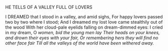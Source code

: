 HE TELLS OF A VALLEY FULL OF LOVERS

I DREAMED that I stood in a valley, and amid sighs,
For happy lovers passed two by two where I stood;
And I dreamed my lost love came stealthily out of the wood
With her cloud-pale eyelids falling on dream-dimmed eyes:
I cried in my dream, O *women, bid the young men lay*
*Their heads on your knees, and drown their eyes with your fair,*
*Or remembering hers they will find no other face fair*
*Till all the valleys of the world have been withered away.*

